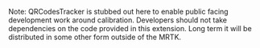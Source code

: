 Note: QRCodesTracker is stubbed out here to enable public facing development work around calibration. Developers should not take dependencies on the code provided in this extension. Long term it will be distributed in some other form outside of the MRTK.
